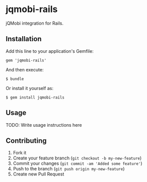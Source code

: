 # jqmobi-rails

jQMobi integration for Rails.

## Installation

Add this line to your application's Gemfile:

    gem 'jqmobi-rails'

And then execute:

    $ bundle

Or install it yourself as:

    $ gem install jqmobi-rails

## Usage

TODO: Write usage instructions here

## Contributing

1. Fork it
2. Create your feature branch (`git checkout -b my-new-feature`)
3. Commit your changes (`git commit -am 'Added some feature'`)
4. Push to the branch (`git push origin my-new-feature`)
5. Create new Pull Request
